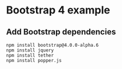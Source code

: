 # Bootstrap 4 example

## Add Bootstrap dependencies
```
npm install bootstrap@4.0.0-alpha.6
npm install jquery
npm install tether
npm install popper.js
```

